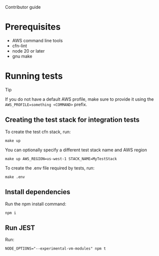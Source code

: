 Contributor guide

# Prerequisites 

- AWS command line tools
- cfn-lint
- node 20 or later
- gnu make


# Running tests

> [!TIP]
> If you do not have a default AWS profile, make sure to provide it using the `AWS_PROFILE=something <COMMAND>` prefix.

## Creating the test stack for integration tests

To create the test cfn stack, run:

```
make up
``` 

You can optionally specify a different test stack name and AWS region

```
make up AWS_REGION=us-west-1 STACK_NAME=MyTestStack
```

To create the .env file required by tests, run:

```
make .env
```

## Install dependencies

Run the npm install command:

```
npm i
```

## Run JEST

Run:

```
NODE_OPTIONS="--experimental-vm-modules" npm t
```
